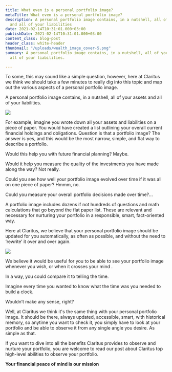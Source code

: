 ```yaml
---
title: What even is a personal portfolio image?
metaTitle: What even is a personal portfolio image?
description: A personal portfolio image contains, in a nutshell, all of your assets
  and all of your liabilities
date: 2021-02-14T10:31:01.000+03:00
publishDate: 2021-02-14T10:31:01.000+03:00
content_class: blog-post
header_class: white-header
thumbnail: "/uploads/wealth_image_cover-5.png"
summary: A personal portfolio image contains, in a nutshell, all of your assets and
  all of your liabilities.

---
```



To some, this may sound like a simple question, however, here at Claritus  we think we should take a few minutes to really dig into this topic and map out the various aspects of  a personal portfolio image.

A personal portfolio image contains, in a nutshell, all of your assets and all of your liabilities.

![](/uploads/wealth_image_2-1-1.png)

For example, imagine you wrote down all your assets and liabilities on a piece of paper. You would have created a list outlining your overall current financial holdings and obligations. Question is that a portfolio image? The answer is yes, and this would be the most narrow, simple, and flat way to describe a  portfolio.

Would this help you with future financial planning? Maybe.

Would it help you measure the quality of the investments you have made along the way? Not really.

Could  you see how well your portfolio image evolved over time if it was all on one piece of paper? Hmmm, no.

Could  you measure your overall portfolio decisions made over time?...

A portfolio image includes dozens if not hundreds of questions and math calculations that go beyond the flat paper list. These are relevant and necessary for nurturing your portfolio in a responsible, smart, fact-oriented way.

Here at Claritus, we believe that your personal portfolio image should be updated for you automatically, as  often  as possible, and without the need to ‘rewrite’ it over and over again.

![](/uploads/ezgif-com-gif-maker-5.gif)

We believe it would be useful for you to be able to see  your portfolio image whenever you wish, or when it crosses your mind .

In a way,  you could compare it to telling  the time.

Imagine every time you wanted to know what the time was  you needed to  build  a clock.

Wouldn’t make any sense, right?

Well, at Claritus we think it's  the same thing with your personal portfolio image. It should be there, always updated, accessible, smart, with historical memory, so anytime you want to check it, you simply have to look  at your  portfolio and be able to observe it from any single angle you desire. As simple as that.

If you want to dive into all the benefits  Claritus provides to observe and nurture your portfolio, you are welcome to read our post about Claritus top high-level abilities to observe your portfolio.

**Your financial peace of mind is our mission**